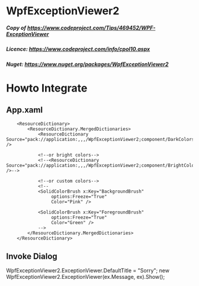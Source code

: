 # WpfExceptionViewer2
##### Copy of https://www.codeproject.com/Tips/469452/WPF-ExceptionViewer

##### Licence: https://www.codeproject.com/info/cpol10.aspx
##### Nuget: https://www.nuget.org/packages/WpfExceptionViewer2

# Howto Integrate
## App.xaml

        <ResourceDictionary>
            <ResourceDictionary.MergedDictionaries>
                <ResourceDictionary Source="pack://application:,,,/WpfExceptionViewer2;component/DarkColors.xaml" />
                
                <!--or bright colors-->
                <!--<ResourceDictionary Source="pack://application:,,,/WpfExceptionViewer2;component/BrightColors.xaml" />-->
                
                <!--or custom colors-->
                <!--
                <SolidColorBrush x:Key="BackgroundBrush"
                     options:Freeze="True"
                     Color="Pink" />

                <SolidColorBrush x:Key="ForegroundBrush"
                     options:Freeze="True"
                     Color="Green" />
                -->
            </ResourceDictionary.MergedDictionaries>
        </ResourceDictionary>

## Invoke Dialog

  WpfExceptionViewer2.ExceptionViewer.DefaultTitle = "Sorry";
  new WpfExceptionViewer2.ExceptionViewer(ex.Message, ex).Show();
